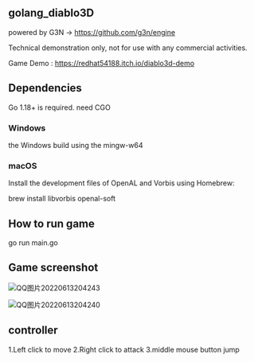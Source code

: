 ## golang_diablo3D   

powered by G3N -> https://github.com/g3n/engine

Technical demonstration only, not for use with any commercial activities.

Game Demo : https://redhat54188.itch.io/diablo3d-demo

## Dependencies
Go 1.18+ is required. 
need CGO

### Windows
the Windows build using the mingw-w64 

### macOS
Install the development files of OpenAL and Vorbis using Homebrew:

brew install libvorbis openal-soft

## How to run game

go run main.go

## Game screenshot

![QQ图片20220613204243](https://user-images.githubusercontent.com/22612129/173346368-ddd26ee8-217a-41bf-8288-9c9f4f02a6b8.png)

![QQ图片20220613204240](https://user-images.githubusercontent.com/22612129/173346401-d6e5d67a-1e19-45e1-a4ad-2d884176c859.png)

## controller
1.Left click to move
2.Right click to attack
3.middle mouse button jump
